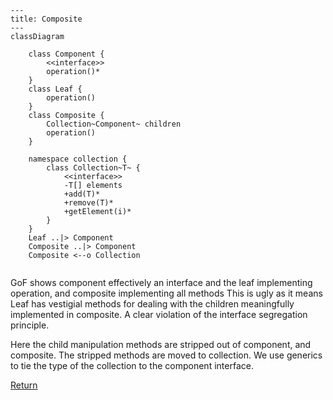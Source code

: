 ```mermaid
---
title: Composite
---
classDiagram

    class Component {
        <<interface>>
        operation()*
    }
    class Leaf {
        operation()
    }
    class Composite {
        Collection~Component~ children
        operation()
    }

    namespace collection {
        class Collection~T~ {
            <<interface>>
            -T[] elements
            +add(T)*
            +remove(T)*
            +getElement(i)*
        }
    }
    Leaf ..|> Component
    Composite ..|> Component
    Composite <--o Collection
    
```
GoF shows component effectively an interface and the leaf implementing operation, and composite implementing all methods
This is ugly as it means Leaf has vestigial methods for dealing with the children meaningfully implemented in composite.
A clear violation of the interface segregation principle.

Here the child manipulation methods are stripped out of component, and composite. The stripped methods are moved to
collection. We use generics to tie the type of the collection to the component interface. 

[Return](../../../../../../../../README.md)